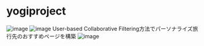# yogiproject
![image](https://user-images.githubusercontent.com/32058390/217696646-fd8afba6-147f-417b-a85b-e753ac2d8437.png)
![image](https://user-images.githubusercontent.com/32058390/217696684-4606f0ad-5a35-479f-8b7e-2febf8c6cf42.png)
User-based Collaborative Filtering方法でパーソナライズ旅行先のおすすめページを構築
![image](https://user-images.githubusercontent.com/32058390/217696716-45d58c2b-eb04-4b24-89eb-0f0fe1c8b0f3.png)
